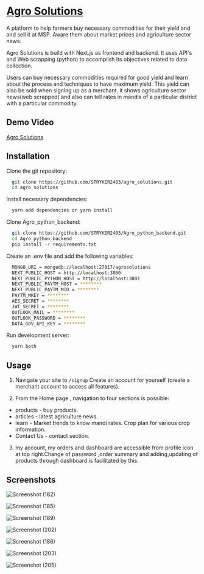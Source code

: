 
# [Agro Solutions](https://agrosolutions.me)

A platform to help farmers buy necessary commodities  for their yield and and sell it at MSP. Aware them about market prices and agriculture sector news.

Agro Solutions is build with Next.js as frontend and backend. It uses API's and Web scrapping (python) to accomplish its objectives related to data collection.

Users can buy necessary  commodities required for good yield and learn about the process and techniques to have maximum yield. This yield can also be sold when signing up as a merchant. it shows agriculture sector news(web scrapped)  and also can tell rates in mandis of a particular district with a particular commodity.


## Demo Video

[Agro Solutions](https://youtu.be/3BvayDWLq-c)

## Installation

Clone the git repository:

```bash
  git clone https://github.com/STRYKER2403/agro_solutions.git
  cd agro_solutions
```
Install necessary dependencies:

```bash
  yarn add dependencies or yarn install
```

Clone Agro_python_backend:

```bash
  git clone https://github.com/STRYKER2403/Agro_python_backend.git
  cd Agro_python_backend
  pip install -r requirements.txt
```


Create an .env file and add the following variables:

```bash
  MONGO_URI = mongodb://localhost:27017/agrosolutions
  NEXT_PUBLIC_HOST = http://localhost:3000
  NEXT_PUBLIC_PYTHON_HOST = http://localhost:3001
  NEXT_PUBLIC_PAYTM_HOST = ********
  NEXT_PUBLIC_PAYTM_MID = ********
  PAYTM_MKEY = ********
  AES_SECRET = ********
  JWT_SECRET = ********
  OUTLOOK_MAIL = ********
  OUTLOOK_PASSWORD = ********
  DATA_GOV_API_KEY = ********

```

Run development server:

```bash
  yarn both
```


## Usage

1. Navigate your site to ```/signup``` Create an account for yourself (create a merchant account to access all features).

2. From the Home page , navigation to four sections is possible:

- products - buy products.
- articles - latest agriculture news.
- learn - Market trends to know mandi rates.
        Crop plan for various crop information.
- Contact Us - contact section.    

3. my account, my orders and dashboard are accessible from profile icon at top right.Change of password ,order summary and adding,updating of products through dashboard is facilitated by this.


## Screenshots


![Screenshot (182)](https://user-images.githubusercontent.com/75637474/230471758-2b62678e-b884-4a5a-b507-1e5fe30b9c13.png)

![Screenshot (185)](https://user-images.githubusercontent.com/75637474/230472108-0f5d995f-a841-4889-8dea-481b82a4aeb4.png)

![Screenshot (189)](https://user-images.githubusercontent.com/75637474/230472261-543354d6-4ffd-4055-a6ee-4b7db47ba1cb.png)

![Screenshot (202)](https://user-images.githubusercontent.com/75637474/230472293-876c007d-bee1-4657-94b0-a73d5e3ba0c8.png)

![Screenshot (186)](https://user-images.githubusercontent.com/75637474/230472148-9feb9bf5-5632-46bd-9782-24a613ed3e60.png)

![Screenshot (203)](https://user-images.githubusercontent.com/75637474/230472300-37902e2e-5666-42d1-8008-94f4eaef89af.png)

![Screenshot (205)](https://user-images.githubusercontent.com/75637474/230472316-e4df1784-fddc-47c5-9765-02b1a3b296ad.png)

